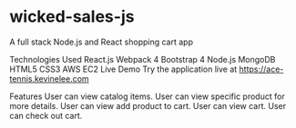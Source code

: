 # wicked-sales-js
A full stack Node.js and React shopping cart app

Technologies Used
React.js
Webpack 4
Bootstrap 4
Node.js
MongoDB
HTML5
CSS3
AWS EC2
Live Demo
Try the application live at https://ace-tennis.kevinelee.com

Features
User can view catalog items.
User can view specific product for more details.
User can view add product to cart.
User can view cart.
User can check out cart.
